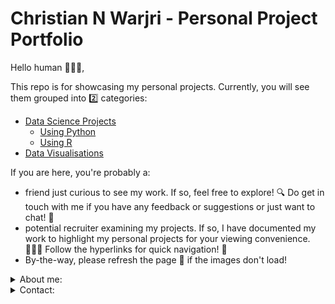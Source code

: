 # Christian N Warjri - Personal Project Portfolio

Hello human 🧑🏻‍💻, 

This repo is for showcasing my personal projects. Currently, you will see them grouped into 2️⃣ categories: 
- [Data Science Projects](https://github.com/noelwar/PersonalProjects/tree/main/Data%20Science%20Projects)
  - [Using Python](https://github.com/noelwar/PersonalProjects/tree/main/Data%20Science%20Projects/Using%20Python)
  - [Using R](https://github.com/noelwar/PersonalProjects/tree/main/Data%20Science%20Projects/Using%20R)
- [Data Visualisations](https://github.com/noelwar/PersonalProjects/tree/main/Data%20Visualisations)

If you are here, you're probably a:
- friend just curious to see my work. If so, feel free to explore! 🔍 Do get in touch with me if you have any feedback or suggestions or just want to chat! 💬
- potential recruiter examining my projects. If so, I have documented my work to highlight my personal projects for your viewing convenience. 👩🏽‍💼 Follow the hyperlinks for quick navigation! 🧭
- By-the-way, please refresh the page 📃 if the images don't load!

<details>
<summary>About me:</summary>
<br>
  
Hello! My name is Christian N Warjri. I am currently in university working towards my Computer Science degree. I realised early on that I really liked being on my computer 😅. I was either gaming or browsing the internet or just general shenanigans using my PC. Today, I am fascinated by data science - machine learning, deep learning, general analytics, and fun interactive visualisations to tell stories with data and glean insights that hide under our naked eye. 

</details>

<details> 
<summary>Contact:</summary>
<br>  
  
|Method|Details|
|:---:|:---:|
|Email ✉️|christian.w@ahduni.edu.in|
|LinkedIn 💼|[Christian N Warjri](https://www.linkedin.com/in/noelwarjri/)|
|Website 🌐|[noelwarjri](https://www.noelwarjri.com/)|
|Tableau Profile📊|[vizzes](https://public.tableau.com/app/profile/noelwar)|
  
</details>

